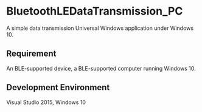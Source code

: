 # BluetoothLEDataTransmission_PC
A simple data transmission Universal Windows application under Windows 10.
## Requirement
An BLE-supported device, a BLE-supported computer running Windows 10.
## Development Environment
Visual Studio 2015, Windows 10
